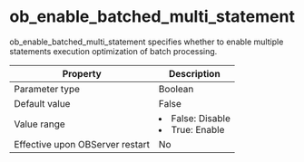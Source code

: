 ob_enable_batched_multi_statement
======================================================

ob_enable_batched_multi_statement specifies whether to enable multiple statements execution optimization of batch processing.

|          **Property**           |                                                     **Description**                                                     |
|---------------------------------|-------------------------------------------------------------------------------------------------------------------------|
| Parameter type                  | Boolean                                                                                                                 |
| Default value                   | False                                                                                                                   |
| Value range                     | <li>False: Disable</li><li> True: Enable</li>    |
| Effective upon OBServer restart | No                                                                                                                      |

